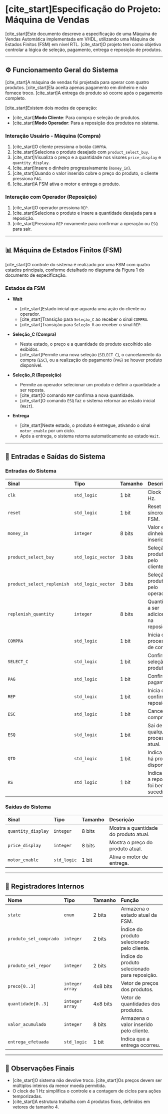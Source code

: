 # [cite_start]Especificação do Projeto: Máquina de Vendas 

[cite_start]Este documento descreve a especificação de uma Máquina de Vendas Automática implementada em VHDL, utilizando uma Máquina de Estados Finitos (FSM) em nível RTL. [cite_start]O projeto tem como objetivo controlar a lógica de seleção, pagamento, entrega e reposição de produtos.

---

## ⚙️ Funcionamento Geral do Sistema

[cite_start]A máquina de vendas foi projetada para operar com quatro produtos. [cite_start]Ela aceita apenas pagamento em dinheiro e não fornece troco. [cite_start]A entrega do produto só ocorre após o pagamento completo.

[cite_start]Existem dois modos de operação:
* [cite_start]**Modo Cliente**: Para compra e seleção de produtos.
* [cite_start]**Modo Operador**: Para a reposição dos produtos no sistema.

### Interação Usuário - Máquina (Compra)
1.  [cite_start]O cliente pressiona o botão `COMPRA`.
2.  [cite_start]Seleciona o produto desejado com `product_select_buy`.
3.  [cite_start]Visualiza o preço e a quantidade nos visores `price_display` e `quantity_display`.
4.  [cite_start]Insere o dinheiro progressivamente (`money_in`).
5.  [cite_start]Quando o valor inserido cobre o preço do produto, o cliente pressiona `PAG`.
6.  [cite_start]A FSM ativa o motor e entrega o produto.

### Interação com Operador (Reposição)
1.  [cite_start]O operador pressiona `REP`.
2.  [cite_start]Seleciona o produto e insere a quantidade desejada para a reposição.
3.  [cite_start]Pressiona `REP` novamente para confirmar a operação ou `ESQ` para sair.

---

## 📊 Máquina de Estados Finitos (FSM)

[cite_start]O controle do sistema é realizado por uma FSM com quatro estados principais, conforme detalhado no diagrama da Figura 1 do documento de especificação.

### Estados da FSM

* **Wait**
    * [cite_start]Estado inicial que aguarda uma ação do cliente ou operador.
    * [cite_start]Transição para `Seleção_C` ao receber o sinal `COMPRA`.
    * [cite_start]Transição para `Seleção_R` ao receber o sinal `REP`.

* **Seleção\_C (Compra)**
    * Neste estado, o preço e a quantidade do produto escolhido são exibidos.
    * [cite_start]Permite uma nova seleção (`SELECT_C`), o cancelamento da compra (`ESC`), ou a realização do pagamento (`PAG`) se houver produto disponível.

* **Seleção\_R (Reposição)**
    * Permite ao operador selecionar um produto e definir a quantidade a ser reposta.
    * [cite_start]O comando `REP` confirma a nova quantidade.
    * [cite_start]O comando `ESQ` faz o sistema retornar ao estado inicial (`Wait`).

* **Entrega**
    * [cite_start]Neste estado, o produto é entregue, ativando o sinal `motor_enable` por um ciclo.
    * Após a entrega, o sistema retorna automaticamente ao estado `Wait`.

---

## 🔌 Entradas e Saídas do Sistema

### Entradas do Sistema

| Sinal | Tipo | Tamanho | Descrição |
| :--- | :--- | :--- | :--- |
| `clk` | `std_logic` | 1 bit | Clock de 1 Hz. |
| `reset` | `std_logic` | 1 bit | Reset síncrono da FSM. |
| `money_in` | `integer` | 8 bits | Valor em dinheiro inserido. |
| `product_select_buy` | `std_logic_vector` | 3 bits | Seleção de produto pelo cliente. |
| `product_select_replenish` | `std_logic_vector` | 3 bits | Seleção de produto pelo operador. |
| `replenish_quantity` | `integer` | 8 bits | Quantidade a ser adicionada na reposição. |
| `COMPRA` | `std_logic` | 1 bit | Inicia o processo de compra. |
| `SELECT_C` | `std_logic` | 1 bit | Confirma a seleção do produto. |
| `PAG` | `std_logic` | 1 bit | Confirma o pagamento. |
| `REP` | `std_logic` | 1 bit | Inicia ou confirma a reposição. |
| `ESC` | `std_logic` | 1 bit | Cancela a compra. |
| `ESQ` | `std_logic` | 1 bit | Sai de qualquer processo atual. |
| `QTD` | `std_logic` | 1 bit | Indica que há produto disponível. |
| `RS` | `std_logic` | 1 bit | Indica que a reposição foi bem-sucedida. |

### Saídas do Sistema

| Sinal | Tipo | Tamanho | Descrição |
| :--- | :--- | :--- | :--- |
| `quantity_display` | `integer` | 8 bits | Mostra a quantidade do produto atual. |
| `price_display` | `integer` | 8 bits | Mostra o preço do produto atual. |
| `motor_enable` | `std_logic` | 1 bit | Ativa o motor de entrega. |

---

## 💾 Registradores Internos

| Nome | Tipo | Tamanho | Função |
| :--- | :--- | :--- | :--- |
| `state` | `enum` | 2 bits | Armazena o estado atual da FSM. |
| `produto_sel_comprado` | `integer` | 2 bits | Índice do produto selecionado pelo cliente. |
| `produto_sel_repor` | `integer` | 2 bits | Índice do produto selecionado para reposição. |
| `preco[0..3]` | `integer array` | 4x8 bits | Vetor de preços dos produtos. |
| `quantidade[0..3]` | `integer array` | 4x8 bits | Vetor de quantidades dos produtos. |
| `valor_acumulado` | `integer` | 8 bits | Armazena o valor inserido pelo cliente. |
| `entrega_efetuada` | `std_logic` | 1 bit | Indica que a entrega ocorreu. |

---

## 📝 Observações Finais

* [cite_start]O sistema não devolve troco. [cite_start]Os preços devem ser múltiplos inteiros da menor moeda permitida.
* O clock de 1 Hz simplifica o controle e a contagem de ciclos para ações temporizadas.
* [cite_start]A estrutura trabalha com 4 produtos fixos, definidos em vetores de tamanho 4.